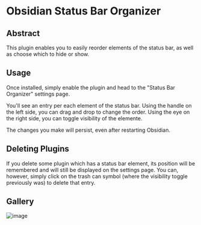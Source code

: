# Obsidian Status Bar Organizer
## Abstract
This plugin enables you to easily reorder elements of the status bar, as well as choose which to hide or show.

## Usage
Once installed, simply enable the plugin and head to the "Status Bar Organizer" settings page.

You'll see an entry per each element of the status bar.
Using the handle on the left side, you can drag and drop to change the order.
Using the eye on the right side, you can toggle visibility of the elemente.

The changes you make will persist, even after restarting Obsidian.

## Deleting Plugins
If you delete some plugin which has a status bar element, its position will be remembered and will still be displayed on the settings page.
You can, however, simply click on the trash can symbol (where the visibility toggle previously was) to delete that entry.

## Gallery
![image](https://github.com/Opisek/obsidian-statusbar-organizer/assets/40141286/bc0b4f81-dddf-4cb4-bc57-9d0f9459e8ab)
